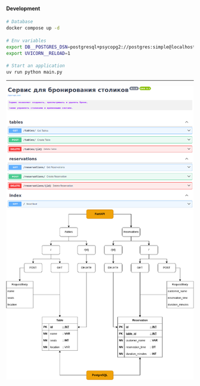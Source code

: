 #### Development
```bash
# Database
docker compose up -d

# Env variables
export DB__POSTGRES_DSN=postgresql+psycopg2://postgres:simple@localhost:5454/restaurant_table_reservationsexport
export UVICORN__RELOAD=1

# Start an application
uv run python main.py
```

---

<p align="center">
  <img src="./_readme/rest-api.png" />
  <img src="./_readme/Diagram.drawio.png" />
</p>